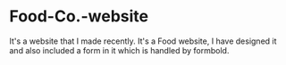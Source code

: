 # Food-Co.-website
It's a website that I made recently. It's a Food website, I have designed it  and also included a form in it which is handled by formbold. 
